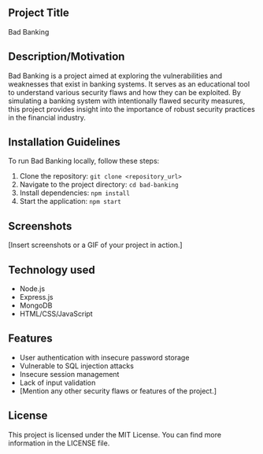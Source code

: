 ## Project Title
Bad Banking

## Description/Motivation
Bad Banking is a project aimed at exploring the vulnerabilities and weaknesses that exist in banking systems. It serves as an educational tool to understand various security flaws and how they can be exploited. By simulating a banking system with intentionally flawed security measures, this project provides insight into the importance of robust security practices in the financial industry.

## Installation Guidelines
To run Bad Banking locally, follow these steps:
1. Clone the repository: `git clone <repository_url>`
2. Navigate to the project directory: `cd bad-banking`
3. Install dependencies: `npm install`
4. Start the application: `npm start`

## Screenshots
[Insert screenshots or a GIF of your project in action.]

## Technology used
- Node.js
- Express.js
- MongoDB
- HTML/CSS/JavaScript

## Features
- User authentication with insecure password storage
- Vulnerable to SQL injection attacks
- Insecure session management
- Lack of input validation
- [Mention any other security flaws or features of the project.]

## License
This project is licensed under the MIT License. You can find more information in the LICENSE file.
